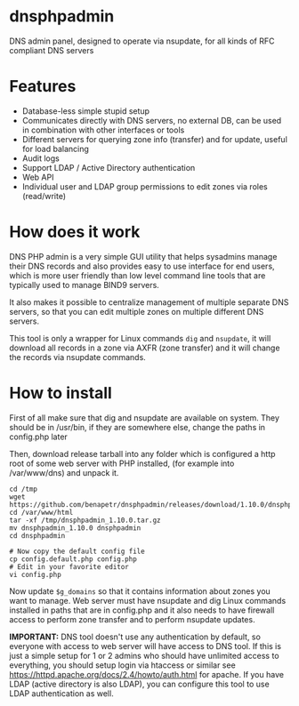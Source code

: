 # dnsphpadmin
DNS admin panel, designed to operate via nsupdate, for all kinds of RFC compliant DNS servers

# Features
* Database-less simple stupid setup
* Communicates directly with DNS servers, no external DB, can be used in combination with other interfaces or tools
* Different servers for querying zone info (transfer) and for update, useful for load balancing
* Audit logs
* Support LDAP / Active Directory authentication
* Web API
* Individual user and LDAP group permissions to edit zones via roles (read/write)

# How does it work
DNS PHP admin is a very simple GUI utility that helps sysadmins manage their DNS records and also provides easy to use interface for end users, which is more user friendly than low level command line tools that are typically used to manage BIND9 servers.

It also makes it possible to centralize management of multiple separate DNS servers, so that you can edit multiple zones on multiple different DNS servers.

This tool is only a wrapper for Linux commands `dig` and `nsupdate`, it will download all records in a zone via AXFR (zone transfer) and it will change the records via nsupdate commands.

# How to install
First of all make sure that dig and nsupdate are available on system. They should be in /usr/bin, if they are somewhere else, change the paths in config.php later

Then, download release tarball into any folder which is configured a http root of some web server with PHP installed, (for example into /var/www/dns) and unpack it.

```
cd /tmp
wget https://github.com/benapetr/dnsphpadmin/releases/download/1.10.0/dnsphpadmin_1.10.0.tar.gz
cd /var/www/html
tar -xf /tmp/dnsphpadmin_1.10.0.tar.gz
mv dnsphpadmin_1.10.0 dnsphpadmin
cd dnsphpadmin

# Now copy the default config file
cp config.default.php config.php
# Edit in your favorite editor
vi config.php
```

Now update `$g_domains` so that it contains information about zones you want to manage. Web server must have nsupdate and dig Linux commands installed in paths that are in config.php and it also needs to have firewall access to perform zone transfer and to perform nsupdate updates.

**IMPORTANT:** DNS tool doesn't use any authentication by default, so everyone with access to web server will have access to DNS tool. If this is just a simple setup for 1 or 2 admins who should have unlimited access to everything, you should setup login via htaccess or similar see https://httpd.apache.org/docs/2.4/howto/auth.html for apache. If you have LDAP (active directory is also LDAP), you can configure this tool to use LDAP authentication as well.
